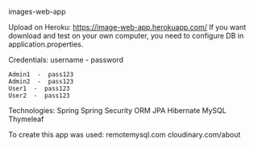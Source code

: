 images-web-app

Upload on Heroku:	https://image-web-app.herokuapp.com/
If you want download and test on your own computer, you need to configure DB in application.properties.


Credentials: 
	username  -  password

	Admin1  -  pass123
	Admin2  -  pass123
	User1  -  pass123
	User2  -  pass123


Technologies:
	Spring
	Spring Security
	ORM
	JPA
	Hibernate
	MySQL
	Thymeleaf

To create this app was used:
	remotemysql.com
	cloudinary.com/about
